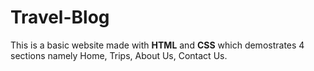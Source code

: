 # Travel-Blog

This is a basic website made with **HTML** and **CSS** which demostrates 4 sections namely Home, Trips, About Us, Contact Us.
